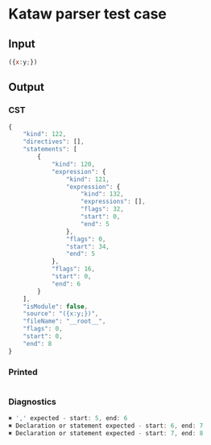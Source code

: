 # Kataw parser test case

## Input

`````js
({x:y;})
`````

## Output

### CST

```javascript
{
    "kind": 122,
    "directives": [],
    "statements": [
        {
            "kind": 120,
            "expression": {
                "kind": 121,
                "expression": {
                    "kind": 132,
                    "expressions": [],
                    "flags": 32,
                    "start": 0,
                    "end": 5
                },
                "flags": 0,
                "start": 34,
                "end": 5
            },
            "flags": 16,
            "start": 0,
            "end": 6
        }
    ],
    "isModule": false,
    "source": "({x:y;})",
    "fileName": "__root__",
    "flags": 0,
    "start": 0,
    "end": 8
}
```

### Printed

```javascript

```

### Diagnostics

```javascript
✖ ',' expected - start: 5, end: 6
✖ Declaration or statement expected - start: 6, end: 7
✖ Declaration or statement expected - start: 7, end: 8

```

